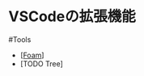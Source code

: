# VSCodeの拡張機能

#Tools

- [[Foam]]
- [TODO Tree]


[//begin]: # "Autogenerated link references for markdown compatibility"
[Foam]: Foam.md "Foam"
[//end]: # "Autogenerated link references"